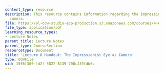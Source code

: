 ```yaml
---
content_type: resource
description: This resource contains information regarding the impressionist eye as
  camera.
file: https://ol-ocw-studio-app-production.s3.amazonaws.com/courses/4-602-modern-art-and-mass-culture-spring-2012/1556f300fd2f58228139708c439fdb6c_MIT4_602S12_lec08.pdf
file_type: application/pdf
learning_resource_types:
- Lecture Notes
parent_title: Lecture Notes
parent_type: CourseSection
resourcetype: Document
title: 'Lecture 8 Handout: The Impressionist Eye as Camera'
type: OCWFile
uid: 1556f300-fd2f-5822-8139-708c439fdb6c
---
```

